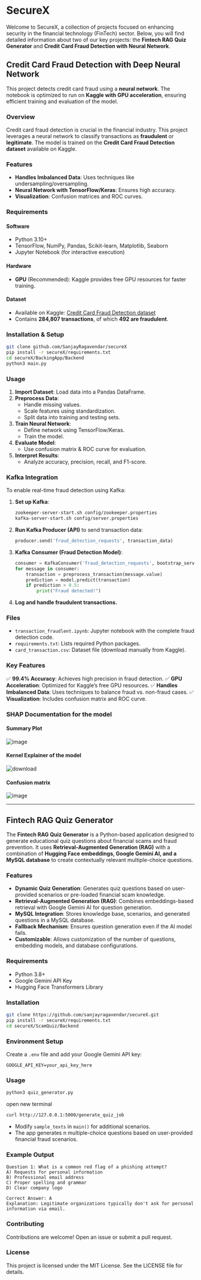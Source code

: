 # SecureX

Welcome to SecureX, a collection of projects focused on enhancing security in the financial technology (FinTech) sector. Below, you will find detailed information about two of our key projects: the **Fintech RAG Quiz Generator** and **Credit Card Fraud Detection with Neural Network**.

## Credit Card Fraud Detection with Deep Neural Network

This project detects credit card fraud using a **neural network**. The notebook is optimized to run on **Kaggle with GPU acceleration**, ensuring efficient training and evaluation of the model.

### Overview
Credit card fraud detection is crucial in the financial industry. This project leverages a neural network to classify transactions as **fraudulent** or **legitimate**. The model is trained on the **Credit Card Fraud Detection dataset** available on Kaggle.

### Features
- **Handles Imbalanced Data**: Uses techniques like undersampling/oversampling.
- **Neural Network with TensorFlow/Keras**: Ensures high accuracy.
- **Visualization**: Confusion matrices and ROC curves.

### Requirements
#### Software
- Python 3.10+
- TensorFlow, NumPy, Pandas, Scikit-learn, Matplotlib, Seaborn
- Jupyter Notebook (for interactive execution)

#### Hardware
- **GPU** (Recommended): Kaggle provides free GPU resources for faster training.

#### Dataset
- Available on Kaggle: [Credit Card Fraud Detection dataset](https://www.kaggle.com/datasets/mlg-ulb/creditcardfraud)
- Contains **284,807 transactions**, of which **492 are fraudulent**.

### Installation & Setup
```sh
git clone github.com/SanjayRagavendar/secureX
pip install -r secureX/requirements.txt
cd secureX/BackingApp/Backend
python3 main.py
```

### Usage
1. **Import Dataset**: Load data into a Pandas DataFrame.
2. **Preprocess Data**:
   - Handle missing values.
   - Scale features using standardization.
   - Split data into training and testing sets.
3. **Train Neural Network**:
   - Define network using TensorFlow/Keras.
   - Train the model.
4. **Evaluate Model**:
   - Use confusion matrix & ROC curve for evaluation.
5. **Interpret Results**:
   - Analyze accuracy, precision, recall, and F1-score.

### Kafka Integration
To enable real-time fraud detection using Kafka:
1. **Set up Kafka**:
   ```sh
   zookeeper-server-start.sh config/zookeeper.properties
   kafka-server-start.sh config/server.properties
   ```
2. **Run Kafka Producer (API)** to send transaction data:
   ```python
   producer.send('fraud_detection_requests', transaction_data)
   ```
3. **Kafka Consumer (Fraud Detection Model)**:
   ```python
   consumer = KafkaConsumer('fraud_detection_requests', bootstrap_servers='localhost:9092')
   for message in consumer:
       transaction = preprocess_transaction(message.value)
       prediction = model.predict(transaction)
       if prediction > 0.5:
           print("Fraud detected!")
   ```
4. **Log and handle fraudulent transactions.**

### Files
- `transaction_fraudlent.ipynb`: Jupyter notebook with the complete fraud detection code.
- `requirements.txt`: Lists required Python packages.
- `card_transaction.csv`: Dataset file (download manually from Kaggle).

### Key Features
✅ **99.4% Accuracy**: Achieves high precision in fraud detection.
✅ **GPU Acceleration**: Optimized for Kaggle’s free GPU resources.
✅ **Handles Imbalanced Data**: Uses techniques to balance fraud vs. non-fraud cases.
✅ **Visualization**: Includes confusion matrix and ROC curve.

### SHAP Documentation for the model
#### Summary Plot 
![image](https://github.com/user-attachments/assets/7f03005e-192c-4b05-a666-aa97b6c78a74)

#### Kernel Explainer of the model
![download](https://github.com/user-attachments/assets/2b4825fc-3246-4a5f-b62e-d28fa964ea22)

#### Confusion matrix
![image](https://github.com/user-attachments/assets/f930c0da-47ea-4598-9280-568a9e8f2dca)

---

## Fintech RAG Quiz Generator

The **Fintech RAG Quiz Generator** is a Python-based application designed to generate educational quiz questions about financial scams and fraud prevention. It uses **Retrieval-Augmented Generation (RAG)** with a combination of **Hugging Face embeddings, Google Gemini AI, and a MySQL database** to create contextually relevant multiple-choice questions.

### Features
- **Dynamic Quiz Generation**: Generates quiz questions based on user-provided scenarios or pre-loaded financial scam knowledge.
- **Retrieval-Augmented Generation (RAG)**: Combines embeddings-based retrieval with Google Gemini AI for question generation.
- **MySQL Integration**: Stores knowledge base, scenarios, and generated questions in a MySQL database.
- **Fallback Mechanism**: Ensures question generation even if the AI model fails.
- **Customizable**: Allows customization of the number of questions, embedding models, and database configurations.

### Requirements
- Python 3.8+
- Google Gemini API Key
- Hugging Face Transformers Library

### Installation
```sh
git clone https://github.com/sanjayragavendar/secureX.git
pip install -r secureX/requirements.txt
cd secureX/ScamQuiz/Backend
```

### Environment Setup
Create a `.env` file and add your Google Gemini API key:
```plaintext
GOOGLE_API_KEY=your_api_key_here
```

### Usage
```sh
python3 quiz_generator.py 
```
open new terminal

```sh
curl http://127.0.0.1:5000/generate_quiz_job
```

- Modify `sample_texts` in `main()` for additional scenarios.
- The app generates n multiple-choice questions based on user-provided financial fraud scenarios.

### Example Output
```
Question 1: What is a common red flag of a phishing attempt?
A) Requests for personal information
B) Professional email address
C) Proper spelling and grammar
D) Clear company logo

Correct Answer: A
Explanation: Legitimate organizations typically don't ask for personal information via email.
```

### Contributing
Contributions are welcome! Open an issue or submit a pull request.

### License
This project is licensed under the MIT License. See the LICENSE file for details.
